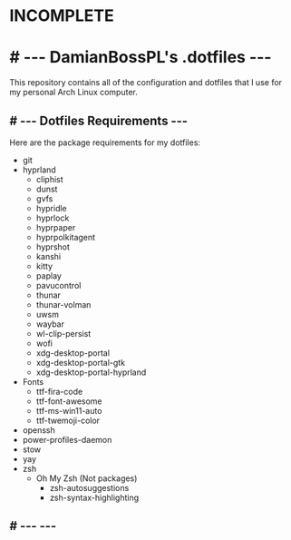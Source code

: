 # INCOMPLETE

# # --- DamianBossPL's .dotfiles ---

This repository contains all of the configuration and dotfiles that I use for my personal Arch Linux computer.

## # --- Dotfiles Requirements ---

Here are the package requirements for my dotfiles:

- git
- hyprland
  - cliphist
  - dunst
  - gvfs
  - hypridle
  - hyprlock
  - hyprpaper
  - hyprpolkitagent
  - hyprshot
  - kanshi
  - kitty
  - paplay
  - pavucontrol
  - thunar
  - thunar-volman
  - uwsm
  - waybar
  - wl-clip-persist
  - wofi
  - xdg-desktop-portal
  - xdg-desktop-portal-gtk
  - xdg-desktop-portal-hyprland
- Fonts
  - ttf-fira-code
  - ttf-font-awesome
  - ttf-ms-win11-auto
  - ttf-twemoji-color
- openssh
- power-profiles-daemon
- stow
- yay
- zsh
  - Oh My Zsh (Not packages)
    - zsh-autosuggestions
    - zsh-syntax-highlighting

## # --- ---
